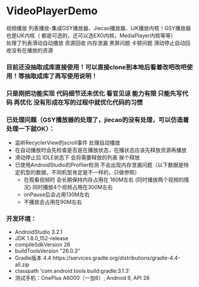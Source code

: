 # VideoPlayerDemo
视频播放 列表播放-集成GSY播放器、Jiecao播放器、IJK播放内核！GSY播放器也是IJK内核（ 都是可选的，还可以选EXO内核，MediaPlayer内核等等）   
处理了列表滑动自动播放 资源回收 内存泄漏 黑屏问题 卡顿问题 滑动停止自动回收没有在播放的资源


### 目前还没抽取成库直接使用！可以直接clone到本地后看着改吧改吧使用！等抽取成库了再写使用说明！
### 只是刚把功能实现 代码细节还未优化 看官见谅 能力有限 只能先写代码 再优化 没有形成在写的过程中就优化代码的习惯


### 已处理问题（GSY播放器的处理了，jiecao的没有处理，可以仿造着处理一下就OK）：
* 监听RecyclerView的scroll事件 处理自动播放
* 在自动播放时会先检查是否是在播放状态，在播状态应该先释放资源再播放
* 滑动停止后 IDLE状态下 会将需要释放的列表 挨个释放
* 已使用AndroidStudio的Profiler检测 不会出现内存泄漏问题（以下数据是特定机型的数据，不同机型肯定是不一样的，只做参照）
  * 在观看视频时  会长期保持内存占用在 160M左右 (同时播放两个视频的情况) 同时播放4个视频占用在300M左右
  * onPause后会占用130M左右
  * 不播放会占用在90M左右
  
 ### 开发环境：
 * AndroidStudio 3.2.1
 * JDK 1.8.0_152-release
 * compileSdkVersion 26
 * buildToolsVersion "26.0.3"
 * Gradle版本 4.4  https\://services.gradle.org/distributions/gradle-4.4-all.zip
 * classpath 'com.android.tools.build:gradle:3.1.3'
 * 测试手机：OnePlus A6000（一加6）, Android 9, API 28
